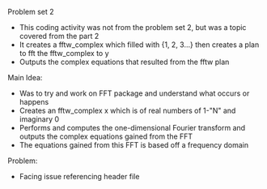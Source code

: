 Problem set 2
- This coding activity was not from the problem set 2, but was a topic covered from the part 2
- It creates a fftw_complex which filled with {1, 2, 3...} then creates a plan to fft the fftw_complex to y
- Outputs the complex equations that resulted from the fftw plan

Main Idea:
- Was to try and work on FFT package and understand what occurs or happens
- Creates an fftw_complex x which is of real numbers of 1-"N" and imaginary 0
- Performs and computes the one-dimensional Fourier transform and outputs the complex equations gained from the FFT
- The equations gained from this FFT is based off a frequency domain

Problem:
- Facing issue referencing header file
